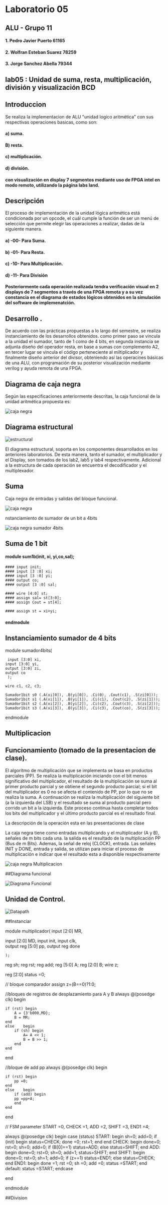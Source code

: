 # Laboratorio  05

## ALU - Grupo 11

#### 1. Pedro Javier Puerto    61165
#### 2. Wolfran Esteban Suarez 78259
#### 3. Jorge Sanchez Abella   79344

## lab05 : Unidad de suma, resta, multiplicación, división y visualización BCD

## Introduccion

Se realiza la implementacion de ALU "unidad logico aritmética" con sus respectivas operaciones basicas, como son:
#### a) suma.
#### B) resta.
#### c) multiplicación.
#### d) división.
#### con visualización en display 7 segmentos mediante uso de FPGA intel en modo remoto, utilizando la página labs land.


## Descripción
El proceso de implementación de la unidad lógica aritmética está condicionada por un opcode, el cuál cumple la función de ser un menú de selección que permite elegir las operaciones a realizar, dadas de la siguiente manera.
#### a) -00- Para Suma.
#### b) -01- Para Resta.
#### c) -10- Para Multiplicación.
#### d) -11- Para División
#### Posteriormente cada operación realizada tendra verificación visual en 2 displays de 7 segmentos a través de una FPGA remota y a su vez constancia en el diagrama de estados lógicos obtenidos en la simulación del software de implemenatción.  

## Desarrollo . 
De acuerdo con las prácticas propuestas a lo largo del semestre, se realiza instanciamiento de los desarrollos obtenidos.
como primer paso se vincula a la unidad el sumador, tanto de 1 como de 4 bits, en segunda instancia se adjunta diseño del operador resta, en base a sumas con complemento A2, en tercer lugar se vincula el código perteneciente al miltiplicador y finalmente diseño anterior del divisor, obteniendo así las operacines básicas de una ALU, con programación de su posterior visualización mediante verilog y ayuda remota de una FPGA.

## Diagrama de caja negra

Según las especificaciones anteriormente descritas, la caja funcional de la unidad aritmética propuesta es:

![caja negra](https://github.com/Fabeltranm/SPARTAN6-ATMEGA-MAX5864/blob/master/lab/lab06_Unidad_aritmetica/doc/cajanegra.png)


## Diagrama estructural

![estructural](https://github.com/Fabeltranm/SPARTAN6-ATMEGA-MAX5864/blob/master/lab/lab06_Unidad_aritmetica/doc/diagraEstructural.png)

El diagrama estructural, soporta en los componentes desarrollados en los anteriores laboratorios. De esta manera,  tanto el sumador, el multiplicador  y el Display, son tomados de los lab2, lab5 y lab4  respectivamente. Adicional a la estructura de cada operación se encuentra el decodificador  y el multiplexador.


## Suma
 
Caja negra de entradas y salidas del bloque funcional.

![caja negra](https://github.com/ELINGAP-7545/lab05-lab05-grupo-11/blob/master/CAJA%20NEGRA%20SUMADOR.PNG)

nstanciamiento de sumador de un bit a 4bits

![caja negra sumador 4bits](https://github.com/ELINGAP-7545/lab05-lab05-grupo-11/blob/master/SUMADOR%204%20BITS.PNG)

## Suma de 1 bit
#### module sum1b(init, xi, yi,co,sal);

    #### input init;
    #### input [3 :0] xi;
    #### input [3 :0] yi;
    #### output co;
    #### output [3 :0] sal;
  
    #### wire [4:0] st;
    #### assign sal= st[3:0];
    #### assign Cout = st[4];

    #### assign st = xi+yi;

#### endmodule


## Instanciamiento sumador de 4 bits
module sumador4bits(
	
	 input [3:0] xi,
    input [3:0] yi,
    output [3:0] zi,
    output co
	 );
	
	wire c1, c2, c3;
	
	Sumador1bit s0 (.A(xi[0]), .B(yi[0]), .Ci(0), .Cout(c1), .S(zi[0]));
	Sumador1bit s1 (.A(xi[1]), .B(yi[1]), .Ci(c1), .Cout(c2), .S(zi[1]));
	Sumador1bit s2 (.A(xi[2]), .B(yi[2]), .Ci(c2), .Cout(c3), .S(zi[2]));
	Sumador1bit s3 (.A(xi[3]), .B(yi[3]), .Ci(c3), .Cout(co), .S(zi[3]));
 

endmodule
## Multiplicacion 
## Funcionamiento (tomado de la presentacion de clase).

El algoritmo de multiplicación que se implementa se basa en productos parciales (PP). Se realiza la multiplicación iniciando con el bit menos significativo del multiplicador, el resultado de la multiplicación se suma al primer producto parcial y se obtiene el segundo producto parcial; si el bit del multiplicador es 0 no se afecta el contenido de PP, por lo que no se realiza la suma. A continuación se realiza la multiplicación del siguiente bit (a la izquierda del LSB) y el resultado se suma al producto parcial pero corrido un bit a la izquierda. Este proceso continua hasta completar todos los bits del multiplicador y el último producto parcial es el resultado final.

La descripción de la operación esta en las presentaciones de clase

La caja negra tiene como entradas multiplicando y el multiplicador (A y B), señales de m bits cada una. la salida es el resultado de la multiplicación PP (Bus de m Bits). Ademas, la señal de reloj (CLOCK), entrada. Las señales INIT y DONE, entrada y salida, se utilizan para iniciar el proceso de multiplicación e indicar que el resultado esta a disponible respectivamente

![caja negra Multiplicacion](https://github.com/ELINGAP-7545/lab05-lab05-grupo-11/blob/master/CAJA%20NEGRA%20MULTIPLICADOR.PNG)

##Diagrama funcional

![Diagrama Funcional](https://github.com/ELINGAP-7545/lab05-lab05-grupo-11/blob/master/DESCRIPCION%20FUNCIONAL%20MULTIPLICADOR.PNG)

## Unidad de Control.

![Datapath](https://github.com/ELINGAP-7545/lab05-lab05-grupo-11/blob/master/unidad%20de%20control%20datapath%201.PNG)


##Instanciar

module multiplicador( input [2:0] MR, 

input [2:0] MD, 
input init, 
input clk,  
output reg [5:0] pp, 
output reg done

    );

reg sh;
reg rst;
reg add;
reg [5:0] A;
reg [2:0] B;
wire z;

reg [2:0] status =0;

// bloque comparador 
assign z=(B==0)?1:0;


//bloques de registros de desplazamiento para A y B
always @(posedge clk) begin
   
	if (rst) begin
		A = {3'b000,MD};
		B = MR;
	end
	else	begin 
		if (sh) begin
			A= A << 1;
			B = B >> 1;
		end
	end

end 

//bloque de add pp
always @(posedge clk) begin
   
	if (rst) begin
		pp =0;
	end
	else	begin 
		if (add) begin
		pp =pp+A;
		end
	end

end

// FSM 
parameter START =0,  CHECK =1, ADD =2, SHIFT =3, END1 =4;

always @(posedge clk) begin
	case (status)
	START: begin
		sh=0;
		add=0;
		if (init) begin
			status=CHECK;
			done =0;
			rst=1;
		end
		end
	CHECK: begin 
		done=0;
		rst=0;
		sh=0;
		add=0;
		if (B[0]==1)
			status=ADD;
		else
			status=SHIFT;
		end
	ADD: begin
		done=0;
		rst=0;
		sh=0;
		add=1;
		status=SHIFT;
		end
	SHIFT: begin
		done=0;
		rst=0;
		sh=1;
		add=0;
		if (z==1)
			status=END1;
		else
			status=CHECK;
		end
	END1: begin
		done =1;
		rst =0;
		sh =0;
		add =0;
		status =START;
	end
	 default:
		status =START;
	endcase 
	
end 


endmodule

##Division



 
 
 
 
 
 
 
 
